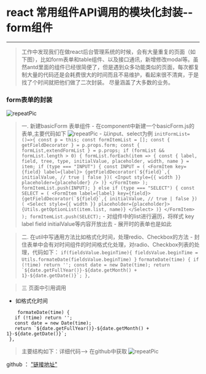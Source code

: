 # react 常用组件API调用的模块化封装--form组件
*** 
>  工作中发现我们在做react后台管理系统的时候，会有大量重复的页面（如下图），比如form表单和table组件、以及接口通讯，新增修改modal等。虽然antd里面的组件已经很简便了，但是遇到众多功能类似的页面，每次都复制大量的代码还是会耗费很大的时间而且不易维护，看起来很不清爽，于是找了个时间就把他们做了二次封装。 尽量涵盖了大多数的业务。

### **form表单的封装**
   
![repeatPic](https://blog.rockshang.cn/WechatIMG226.png)



> 一. 新建basicForm 表单组件
     - 在component中新建一个basicForm.js的表单,主要代码如下
     ![repeatPic](https://blog.rockshang.cn/WeChat1fca130f9003b5d519076a0aafc9f986.png)
     - 以input、select为例
     ```
     initFormList=()=>{
        const p = this;
        const formItemList = [];
        const { getFieldDecorator } = p.props.form;
        const { formList,extendFormList } = p.props;
        if (formList && formList.length > 0) {
        formList.forEach(item => {
            const {
            label,
            field,
            tree,
            type,
            initialValue,
            placeholder,
            width,
            name
            } = item;
       if (type === "INPUT") {
          const INPUT = (
            <FormItem key={field} label={label}>
            {getFieldDecorator(`${field}`,{
                initialValue, // true | false
            })(
                <Input style={{ width }} placeholder={placeholder} />
            )}
            </FormItem>
          );
          formItemList.push(INPUT);
        } else if (type === "SELECT") {
          const SELECT = (
            <FormItem label={label} key={field}>
            {getFieldDecorator(`${field}`,{
                initialValue, // true | false
            })(
              <Select style={{ width }} placeholder={placeholder}>
                {Utils.getOptionList(item.list, name)}
              </Select>
              )}
            </FormItem>
          );
          formItemList.push(SELECT);
     ```
    - 对组件中的list进行遍历，将样式 key label field initialValue等内容开放出去
    - 展开时的表单也是如此



> 二. 在util中写通用方法比如格式化时间，处理redio、Checkbox的方法
    - 封住表单中会有对时间组件的时间格式化处理，对radio、Checkbox列表的处理，代码如下：
    ```
       if(fieldsValue.beginTime){
            fieldsValue.beginTime = Utils.formateDate(fieldsValue.beginTime)
        }
    ```
    ```
      formateDate(time) {
        if (!time) return '';
        const date = new Date(time);
        return `${date.getFullYear()}-${date.getMonth() + 1}-${date.getDate()}`;
        },
    ```

> 三 页面中引用调用
 - 如格式化时间
 ```
     formateDate(time) {
    if (!time) return '';
    const date = new Date(time);
    return `${date.getFullYear()}-${date.getMonth() + 1}-${date.getDate()}`;
  },

 ```


 >  主要结构如下：详细代码-->  在github中获取
![repeatPic](https://blog.rockshang.cn/WeChat2d1170bcc375b62ff46798fc5e1553ac.png)
 
 

 github ： ["链接地址"](https://github.com/s2265681)

 
    



